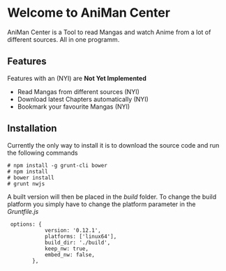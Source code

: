 Welcome to AniMan Center
=======
AniMan Center is a Tool to read Mangas and watch Anime from a lot of different sources. All in one programm.

Features
--------
Features with an (NYI) are **Not Yet Implemented**
 - Read Mangas from different sources (NYI)
 - Download latest Chapters automatically (NYI)
 - Bookmark your favourite Mangas (NYI)

Installation
-------
Currently the only way to install it is to download the source code and run the following commands

    # npm install -g grunt-cli bower
    # npm install
    # bower install
    # grunt nwjs

A built version will then be placed in the *build* folder.
To change the build platform you simply have to change the platform parameter in the *Gruntfile.js*

     options: {
                version: '0.12.1',
                platforms: ['linux64'],
	            build_dir: './build',
                keep_nw: true,
                embed_nw: false,
            },
